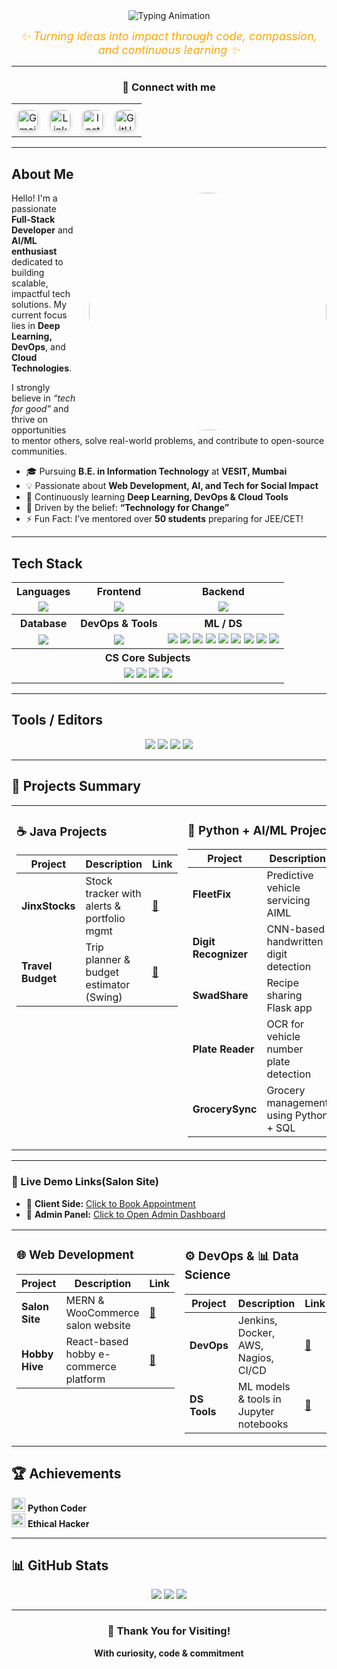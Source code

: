 <div align="center">
  <img src="https://readme-typing-svg.demolab.com?font=Fira+Code&weight=500&size=25&pause=1000&color=FFA500&center=true&width=700&lines=Hi+%F0%9F%91%8B%2C+I'm+Ajinkya+Patil;Passionate+Full-Stack+Developer+%F0%9F%92%BB;AI%2FML+Explorer+%F0%9F%A7%A0;Cloud+%7C+DevOps+Learner+%E2%9C%A8;Solving+Real+Problems+with+Tech+%F0%9F%94%A5" alt="Typing Animation" />
</div>

<p align="center">
  <em style="color: #FFA500; font-size: 18px;">✨ Turning ideas into impact through code, compassion, and continuous learning ✨</em>
</p>

---

<h3 align="center">🔗 Connect with me</h3>

<table align="center">
  <tr>
    <td align="center" style="padding: 10px;">
      <a href="mailto:ajinkyaspatil2011@gmail.com" target="_blank">
        <img src="https://upload.wikimedia.org/wikipedia/commons/4/4e/Gmail_Icon.png" alt="Gmail" width="32" style="border-radius: 8px; box-shadow: 0 2px 6px rgba(0,0,0,0.2);" />
      </a>
    </td>
    <td align="center" style="padding: 10px;">
      <a href="https://linkedin.com/in/ajinkyaspatil20" target="_blank">
        <img src="https://raw.githubusercontent.com/rahuldkjain/github-profile-readme-generator/master/src/images/icons/Social/linked-in-alt.svg" alt="LinkedIn" width="32" style="border-radius: 8px; box-shadow: 0 2px 6px rgba(0,0,0,0.2);" />
      </a>
    </td>
    <td align="center" style="padding: 10px;">
      <a href="https://www.instagram.com/_ajinkyaspatil_?igsh=MWFmZXQyaXFoOHA5cg==" target="_blank">
        <img src="https://raw.githubusercontent.com/rahuldkjain/github-profile-readme-generator/master/src/images/icons/Social/instagram.svg" alt="Instagram" width="32" style="border-radius: 8px; box-shadow: 0 2px 6px rgba(0,0,0,0.2);" />
      </a>
    </td>
    <td align="center" style="padding: 10px;">
      <a href="https://github.com/ajinkyaspatil20" target="_blank">
        <img src="https://raw.githubusercontent.com/rahuldkjain/github-profile-readme-generator/master/src/images/icons/Social/github.svg" alt="GitHub" width="32" style="border-radius: 8px; box-shadow: 0 2px 6px rgba(0,0,0,0.2);" />
      </a>
    </td>
  </tr>
</table>




---

##  About Me

<div align="left">
  <img align="right" src="https://cdn.dribbble.com/users/926537/screenshots/4502924/python-2.gif" width="380" style="margin-left: 20px; border-radius: 50%; object-fit: cover;" />

  <p>
    Hello! I'm a passionate <strong>Full-Stack Developer</strong> and <strong>AI/ML enthusiast</strong> dedicated to building scalable, impactful tech solutions.
    My current focus lies in <strong>Deep Learning, DevOps</strong>, and <strong>Cloud Technologies</strong>.
  </p>

  <p>
    I strongly believe in <em>“tech for good”</em> and thrive on opportunities to mentor others, solve real-world problems, and contribute to open-source communities.
  </p>

  <ul>
    <li>🎓 Pursuing <strong>B.E. in Information Technology</strong> at <strong>VESIT, Mumbai</strong></li>
    <li>💡 Passionate about <strong>Web Development, AI, and Tech for Social Impact</strong></li>
    <li>🌱 Continuously learning <strong>Deep Learning, DevOps & Cloud Tools</strong></li>
    <li>🧠 Driven by the belief: <strong>“Technology for Change”</strong></li>
    <li>⚡ Fun Fact: I’ve mentored over <strong>50 students</strong> preparing for JEE/CET!</li>
  </ul>
</div>

---

##  Tech Stack

<div align="center">

<table style="border-collapse: collapse; width: 100%;">
  <tr>
    <th>Languages</th>
    <th>Frontend</th>
    <th>Backend</th>
  </tr>
  <tr align="center">
    <td><img src="https://skillicons.dev/icons?i=java,python,cpp,c,js" /></td>
    <td><img src="https://skillicons.dev/icons?i=html,css,tailwind,react" /></td>
    <td><img src="https://skillicons.dev/icons?i=nodejs,express,flask" /></td>
  </tr>
  <tr>
    <th>Database</th>
    <th>DevOps & Tools</th>
    <th>ML / DS</th>
  </tr>
  <tr align="center">
    <td><img src="https://skillicons.dev/icons?i=mongodb,mysql,firebase" /></td>
    <td><img src="https://skillicons.dev/icons?i=docker,jenkins,aws,git,github,postman" /></td>
    <td>
      <img src="https://img.shields.io/badge/OpenCV-5C3EE8?style=for-the-badge&logo=opencv&logoColor=white"/>
      <img src="https://img.shields.io/badge/TensorFlow-FF6F00?style=for-the-badge&logo=tensorflow&logoColor=white"/>
      <img src="https://img.shields.io/badge/PyTorch-EE4C2C?style=for-the-badge&logo=pytorch&logoColor=white"/>
      <img src="https://img.shields.io/badge/Scikit--Learn-F7931E?style=for-the-badge&logo=scikit-learn&logoColor=white"/>
      <img src="https://img.shields.io/badge/HuggingFace-FCC72B?style=for-the-badge&logo=huggingface&logoColor=black"/>
      <img src="https://img.shields.io/badge/XGBoost-FF7043?style=for-the-badge&logo=xgboost&logoColor=white"/>
      <img src="https://img.shields.io/badge/Matplotlib-3776AB?style=for-the-badge&logo=python&logoColor=white"/>
      <img src="https://img.shields.io/badge/Seaborn-42A5F5?style=for-the-badge&logo=seaborn&logoColor=white"/>
      <img src="https://img.shields.io/badge/Keras-D00000?style=for-the-badge&logo=keras&logoColor=white"/>
    </td>
  </tr>
  <tr>
    <th colspan="3">CS Core Subjects</th>
  </tr>
  <tr align="center">
    <td colspan="3">
      <img src="https://img.shields.io/badge/DSA-%2300C853?style=flat&logo=codeforces&logoColor=white"/>
      <img src="https://img.shields.io/badge/OOP-%23f38b00?style=flat&logo=abstract&logoColor=white"/>
      <img src="https://img.shields.io/badge/OS-%23007396?style=flat&logo=linux&logoColor=white"/>
      <img src="https://img.shields.io/badge/Computer_Networks-%23E34F26?style=flat&logo=cisco&logoColor=white"/>
    </td>
  </tr>
</table>
</div>

---

## Tools / Editors

<p align="center">
  <img src="https://img.shields.io/badge/Kaggle-20BEFF?style=for-the-badge&logo=kaggle&logoColor=white"/>
  <img src="https://img.shields.io/badge/VS Code-007ACC?style=for-the-badge&logo=visual-studio-code&logoColor=white"/>
  <img src="https://img.shields.io/badge/Jupyter-F37626?style=for-the-badge&logo=jupyter&logoColor=white"/>
  <img src="https://img.shields.io/badge/Colab-F9AB00?style=for-the-badge&logo=googlecolab&logoColor=white"/>
</p>

---

## 💼 Projects Summary

<table>
  <tr>
    <td valign="top" width="50%">

### ☕ Java Projects

| Project             | Description                                | Link |
|---------------------|---------------------------------------------|------|
| **JinxStocks**      | Stock tracker with alerts & portfolio mgmt  | [🔗](https://github.com/ajinkyaspatil20/JinxStocks) |
| **Travel Budget**   | Trip planner & budget estimator (Swing)     | [🔗](https://github.com/ajinkyaspatil20/Travel-Budget-Manager) |

</td>
<td valign="top" width="50%">

### 🧠 Python + AI/ML Projects

| Project              | Description                                 | Link |
|----------------------|----------------------------------------------|------|
| **FleetFix**         | Predictive vehicle servicing AIML           | [🔗](https://github.com/ajinkyaspatil20/FleetFix) |
| **Digit Recognizer** | CNN-based handwritten digit detection        | [🔗](https://github.com/ajinkyaspatil20/HandDigit-Recognizer) |
| **SwadShare**        | Recipe sharing Flask app                     | [🔗](https://github.com/ajinkyaspatil20/SwadShare) |
| **Plate Reader**     | OCR for vehicle number plate detection       | [🔗](https://github.com/ajinkyaspatil20/Smart-VehiclePlate-Reader) |
| **GrocerySync**      | Grocery management using Python + SQL        | [🔗](https://github.com/ajinkyaspatil20/Grocergrocery-management-system) |

</td>
  </tr>
</table>

---

<table>
  <tr>
    <td valign="top" width="50%">

### 🌐 Web Development

| Project           | Description                            | Link |
|-------------------|-----------------------------------------|------|
| **Salon Site**    | MERN & WooCommerce salon website        | [🔗](https://github.com/ajinkyaspatil20/Salon_website_Palcoa) |
| **Hobby Hive**    | React-based hobby e-commerce platform   | [🔗](https://github.com/ajinkyaspatil20/Hobby-Hive-E-commerce) |

</td>

### 🔗 Live Demo Links(Salon Site)

- 🔴 **Client Side:** [Click to Book Appointment](https://frontend-pgtg.onrender.com/home)
- 🔴 **Admin Panel:** [Click to Open Admin Dashboard](https://admin-6p7v.onrender.com/dashboard)
<td valign="top" width="50%">

### ⚙️ DevOps & 📊 Data Science

| Project         | Description                               | Link |
|------------------|--------------------------------------------|------|
| **DevOps**      | Jenkins, Docker, AWS, Nagios, CI/CD        | [🔗](https://github.com/ajinkyaspatil20/Devops_Project) |
| **DS Tools**    | ML models & tools in Jupyter notebooks     | [🔗](https://github.com/ajinkyaspatil20/Datascience-Tools) |

</td>
  </tr>
</table>



## 🏆 Achievements

<img src="https://github.com/user-attachments/assets/a5b80ced-a88c-425f-93e8-3827e4a291c8" width="22" height="22"/> **Python Coder**  
<img src="https://cdn-icons-png.flaticon.com/128/732/732219.png" width="22" height="22"/> **Ethical Hacker**

---

## 📊 GitHub Stats

<div align="center">
  <img src="https://github-readme-stats.vercel.app/api?username=ajinkyaspatil20&show_icons=true&theme=radical" />
  <img src="https://github-readme-streak-stats.herokuapp.com?user=ajinkyaspatil20&theme=radical" />
  <img src="https://github-readme-stats.vercel.app/api/top-langs/?username=ajinkyaspatil20&layout=compact&theme=radical" />
</div>

---

<h3 align="center">🙏 Thank You for Visiting!</h3>
<p align="center" style="margin-top: 10px;">
  <strong> With curiosity, code & commitment</strong><br/>
</p>

